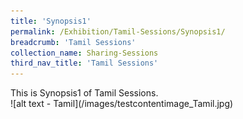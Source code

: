 ```yaml
---
title: 'Synopsis1'
permalink: /Exhibition/Tamil-Sessions/Synopsis1/
breadcrumb: 'Tamil Sessions'
collection_name: Sharing-Sessions
third_nav_title: 'Tamil Sessions'
---
```


<div>
  This is Synopsis1 of Tamil Sessions.
  <br/>
  ![alt text - Tamil](/images/testcontentimage_Tamil.jpg)
</div>
